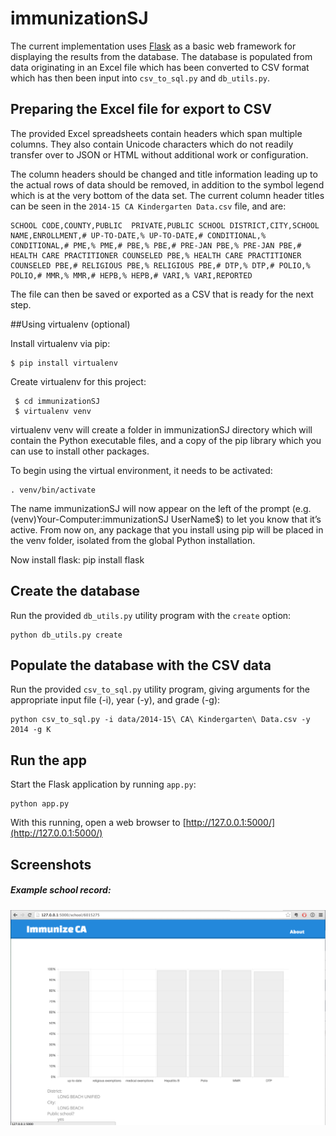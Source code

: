 # immunizationSJ

The current implementation uses [Flask](http://flask.pocoo.org/) as a basic web framework for displaying the results from the database. The database is populated from data originating in an Excel file which has been converted to CSV format which has then been input into `csv_to_sql.py` and `db_utils.py`.

## Preparing the Excel file for export to CSV

The provided Excel spreadsheets contain headers which span multiple columns. They also contain Unicode characters which do not readily transfer over to JSON or HTML without additional work or configuration.

The column headers should be changed and title information leading up to the actual rows of data should be removed, in addition to the symbol legend which is at the very bottom of the data set. The current column header titles can be seen in the `2014-15 CA Kindergarten Data.csv` file, and are:

    SCHOOL CODE,COUNTY,PUBLIC  PRIVATE,PUBLIC SCHOOL DISTRICT,CITY,SCHOOL NAME,ENROLLMENT,# UP-TO-DATE,% UP-TO-DATE,# CONDITIONAL,% CONDITIONAL,# PME,% PME,# PBE,% PBE,# PRE-JAN PBE,% PRE-JAN PBE,# HEALTH CARE PRACTITIONER COUNSELED PBE,% HEALTH CARE PRACTITIONER COUNSELED PBE,# RELIGIOUS PBE,% RELIGIOUS PBE,# DTP,% DTP,# POLIO,% POLIO,# MMR,% MMR,# HEPB,% HEPB,# VARI,% VARI,REPORTED

The file can then be saved or exported as a CSV that is ready for the next step.

##Using virtualenv (optional)

Install virtualenv via pip:

    $ pip install virtualenv

 Create virtualenv for this project:

     $ cd immunizationSJ
     $ virtualenv venv

 virtualenv venv will create a folder in immunizationSJ directory which will contain the Python executable files, and a copy of the pip library which you can use to install other packages. 

To begin using the virtual environment, it needs to be activated:

    . venv/bin/activate

The name immunizationSJ will now appear on the left of the prompt (e.g. (venv)Your-Computer:immunizationSJ UserName$) to let you know that it’s active. From now on, any package that you install using pip will be placed in the venv folder, isolated from the global Python installation.

Now install flask:
    pip install flask    

## Create the database
Run the provided `db_utils.py` utility program with the `create` option:

    python db_utils.py create

## Populate the database with the CSV data
Run the provided `csv_to_sql.py` utility program, giving arguments for the appropriate input file (-i), year (-y), and grade (-g):

    python csv_to_sql.py -i data/2014-15\ CA\ Kindergarten\ Data.csv -y 2014 -g K

## Run the app

Start the Flask application by running `app.py`:

    python app.py

With this running, open a web browser to [http://127.0.0.1:5000/](http://127.0.0.1:5000/)

## Screenshots

##### Example school record:
![example_school_record](https://github.com/codeforsanjose/ImmunizationSJ/blob/master/screenshots/example_school_record.png "Example School Record")
